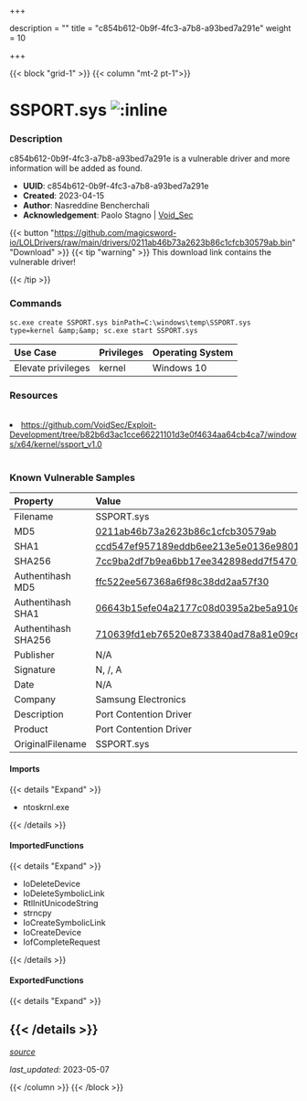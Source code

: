 +++

description = ""
title = "c854b612-0b9f-4fc3-a7b8-a93bed7a291e"
weight = 10

+++


{{< block "grid-1" >}}
{{< column "mt-2 pt-1">}}


# SSPORT.sys ![:inline](/images/twitter_verified.png) 


### Description

c854b612-0b9f-4fc3-a7b8-a93bed7a291e is a vulnerable driver and more information will be added as found.
- **UUID**: c854b612-0b9f-4fc3-a7b8-a93bed7a291e
- **Created**: 2023-04-15
- **Author**: Nasreddine Bencherchali
- **Acknowledgement**: Paolo Stagno | [Void_Sec](https://twitter.com/Void_Sec)

{{< button "https://github.com/magicsword-io/LOLDrivers/raw/main/drivers/0211ab46b73a2623b86c1cfcb30579ab.bin" "Download" >}}
{{< tip "warning" >}}
This download link contains the vulnerable driver!

{{< /tip >}}

### Commands

```
sc.exe create SSPORT.sys binPath=C:\windows\temp\SSPORT.sys     type=kernel &amp;&amp; sc.exe start SSPORT.sys
```

| Use Case | Privileges | Operating System | 
|:---- | ---- | ---- |
| Elevate privileges | kernel | Windows 10 |

### Resources
<br>
<li><a href="https://github.com/VoidSec/Exploit-Development/tree/b82b6d3ac1cce66221101d3e0f4634aa64cb4ca7/windows/x64/kernel/ssport_v1.0">https://github.com/VoidSec/Exploit-Development/tree/b82b6d3ac1cce66221101d3e0f4634aa64cb4ca7/windows/x64/kernel/ssport_v1.0</a></li>
<br>

### Known Vulnerable Samples

| Property           | Value |
|:-------------------|:------|
| Filename           | SSPORT.sys |
| MD5                | [0211ab46b73a2623b86c1cfcb30579ab](https://www.virustotal.com/gui/file/0211ab46b73a2623b86c1cfcb30579ab) |
| SHA1               | [ccd547ef957189eddb6ee213e5e0136e980186f9](https://www.virustotal.com/gui/file/ccd547ef957189eddb6ee213e5e0136e980186f9) |
| SHA256             | [7cc9ba2df7b9ea6bb17ee342898edd7f54703b93b6ded6a819e83a7ee9f938b4](https://www.virustotal.com/gui/file/7cc9ba2df7b9ea6bb17ee342898edd7f54703b93b6ded6a819e83a7ee9f938b4) |
| Authentihash MD5   | [ffc522ee567368a6f98c38dd2aa57f30](https://www.virustotal.com/gui/search/authentihash%253Affc522ee567368a6f98c38dd2aa57f30) |
| Authentihash SHA1  | [06643b15efe04a2177c08d0395a2be5a910ed58c](https://www.virustotal.com/gui/search/authentihash%253A06643b15efe04a2177c08d0395a2be5a910ed58c) |
| Authentihash SHA256| [710639fd1eb76520e8733840ad78a81e09ce03930e4d3c47998e3162ae95f90e](https://www.virustotal.com/gui/search/authentihash%253A710639fd1eb76520e8733840ad78a81e09ce03930e4d3c47998e3162ae95f90e) |
| Publisher         | N/A |
| Signature         | N, /, A   |
| Date                | N/A |
| Company           | Samsung Electronics |
| Description       | Port Contention Driver |
| Product           | Port Contention Driver |
| OriginalFilename  | SSPORT.sys |


#### Imports
{{< details "Expand" >}}
* ntoskrnl.exe

{{< /details >}}
#### ImportedFunctions
{{< details "Expand" >}}
* IoDeleteDevice
* IoDeleteSymbolicLink
* RtlInitUnicodeString
* strncpy
* IoCreateSymbolicLink
* IoCreateDevice
* IofCompleteRequest

{{< /details >}}
#### ExportedFunctions
{{< details "Expand" >}}

{{< /details >}}
-----



[*source*](https://github.com/magicsword-io/LOLDrivers/tree/main/yaml/c854b612-0b9f-4fc3-a7b8-a93bed7a291e.yaml)

*last_updated:* 2023-05-07








{{< /column >}}
{{< /block >}}
